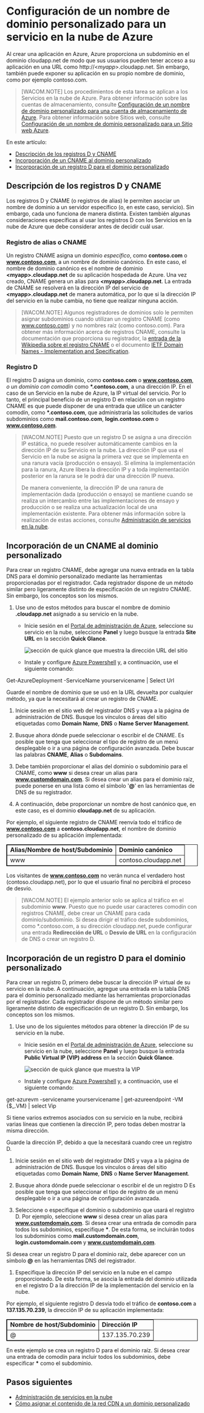 # Configuración de un nombre de dominio personalizado para un servicio en la nube de Azure

Al crear una aplicación en Azure, Azure proporciona un subdominio en el
dominio cloudapp.net de modo que sus usuarios pueden tener acceso a su
aplicación en una URL como http://&lt;*myapp*&gt;.cloudapp.net. Sin
embargo, también puede exponer su aplicación en su propio nombre de
dominio, como por ejemplo contoso.com.

> \[WACOM.NOTE\] Los procedimientos de esta tarea se aplican a los
> Servicios en la nube de Azure. Para obtener información sobre las
> cuentas de almacenamiento, consulte [Configuración de un nombre de
> dominio personalizado para una cuenta de almacenamiento de
> Azure](../storage-custom-domain-name/). Para obtener información sobre
> Sitios web, consulte [Configuración de un nombre de dominio
> personalizado para un Sitio web
> Azure](../web-sites-custom-domain-name/).

En este artículo:

* [Descripción de los registros D y CNAME](#access-app)
* [Incorporación de un CNAME al dominio personalizado](#add-cname)
* [Incorporación de un registro D para el dominio
  personalizado](#add-aname)

<h2><a  name="access-app" ></a>Descripción de los registros D y CNAME</h2>


Los registros D y CNAME (o registros de alias) le permiten asociar un
nombre de dominio a un servidor específico (o, en este caso, servicio).
Sin embargo, cada uno funciona de manera distinta. Existen también
algunas consideraciones específicas al usar los registros D con los
Servicios en la nube de Azure que debe considerar antes de decidir cuál
usar.
### Registro de alias o CNAME

Un registro CNAME asigna un dominio *específico*, como **contoso.com** o
**www.contoso.com**, a un nombre de dominio canónico. En este caso, el
nombre de dominio canónico es el nombre de dominio
**&lt;myapp&gt;.cloudapp.net** de su aplicación hospedada de Azure. Una
vez creado, CNAME genera un alias para **&lt;myapp&gt;.cloudapp.net**.
La entrada de CNAME se resolverá en la dirección IP del servicio de
**&lt;myapp&gt;.cloudapp.net** de manera automática, por lo que si la
dirección IP del servicio en la nube cambia, no tiene que realizar
ninguna acción.

> \[WACOM.NOTE\] Algunos registradores de dominios solo le permiten
> asignar subdominios cuando utilizan un registro CNAME (como
> www.contoso.com) y no nombres raíz (como contoso.com). Para obtener
> más información acerca de registros CNAME, consulte la documentación
> que proporciona su registrador, la [entrada de la Wikipedia sobre el
> registro CNAME][1] o el documento [IETF Domain
> Names - Implementation and Specification][2].
### Registro D

El registro D asigna un dominio, como **contoso.com** o
**www.contoso.com**, *o un dominio con comodín* como **\*.contoso.com**,
a una dirección IP. En el caso de un Servicio en la nube de Azure, la IP
virtual del servicio. Por lo tanto, el principal beneficio de un
registro D en relación con un registro CNAME es que puede disponer de
una entrada que utilice un carácter comodín, como **\*.contoso.com**,
que administraría las solicitudes de varios subdominios como
**mail.contoso.com**, **login.contoso.com** o **www.contoso.com**.

> \[WACOM.NOTE\] Puesto que un registro D se asigna a una dirección IP
> estática, no puede resolver automáticamente cambios en la dirección IP
> de su Servicio en la nube. La dirección IP que usa el Servicio en la
> nube se asigna la primera vez que se implementa en una ranura vacía
> (producción o ensayo). Si elimina la implementación para la ranura,
> Azure libera la dirección IP y a toda implementación posterior en la
> ranura se le podrá dar una dirección IP nueva.
> 
> De manera conveniente, la dirección IP de una ranura de implementación
> dada (producción o ensayo) se mantiene cuando se realiza un
> intercambio entre las implementaciones de ensayo y producción o se
> realiza una actualización local de una implementación existente. Para
> obtener más información sobre la realización de estas acciones,
> consulte [Administración de servicios en la
> nube](../cloud-services-how-to-manage/).

<h2><a  name="add-cname" ></a>Incorporación de un CNAME al dominio personalizado</h2>


Para crear un registro CNAME, debe agregar una nueva entrada en la tabla
DNS para el dominio personalizado mediante las herramientas
proporcionadas por el registrador. Cada registrador dispone de un método
similar pero ligeramente distinto de especificación de un registro
CNAME. Sin embargo, los conceptos son los mismos.

1.  Use uno de estos métodos para buscar el nombre de dominio
    **.cloudapp.net** asignado a su servicio en la nube.

	* Inicie sesión en el [Portal de administración de Azure][3], seleccione
  su servicio en la nube, seleccione **Panel** y luego busque la entrada **Site URL** en la sección **Quick Glance**.

		![secci&oacute;n de quick glance que muestra la direcci&oacute;n URL del sitio](./media/custom-dns/csurl.png) 
	* Instale y configure [Azure
  Powershell](../install-configure-powershell/) y, a continuación, use
  el siguiente comando:
  
  Get-AzureDeployment -ServiceName yourservicename \| Select Url

Guarde el nombre de dominio que se usó en la URL devuelta por cualquier
método, ya que la necesitará al crear un registro de CNAME.

1.  Inicie sesión en el sitio web del registrador DNS y vaya a la página
    de administración de DNS. Busque los vínculos o áreas del sitio
    etiquetadas como **Domain Name**, **DNS** o **Name Server
    Management**.

2.  Busque ahora dónde puede seleccionar o escribir el de CNAME. Es
    posible que tenga que seleccionar el tipo de registro de un menú
    desplegable o ir a una página de configuración avanzada. Debe buscar
    las palabras **CNAME**, **Alias** o **Subdomains**.

3.  Debe también proporcionar el alias del dominio o subdominio para el
    CNAME, como **www** si desea crear un alias para
    **www.customdomain.com**. Si desea crear un alias para el dominio
    raíz, puede ponerse en una lista como el símbolo \'**@**\' en las
    herramientas de DNS de su registrador.

4.  A continuación, debe proporcionar un nombre de host canónico que, en
    este caso, es el dominio **cloudapp.net** de su aplicación.

Por ejemplo, el siguiente registro de CNAME reenvía todo el tráfico de
**www.contoso.com** a **contoso.cloudapp.net**, el nombre de dominio
personalizado de su aplicación implementada:

<table  border="1" cellspacing="0" cellpadding="5" style="border: 1px solid #000000;">
<tr>
<td><strong>Alias/Nombre de host/Subdominio</strong>
</td>

<td><strong>Dominio can&oacute;nico</strong>
</td>

</tr>

<tr>
<td>www</td>

<td>contoso.cloudapp.net</td>

</tr>

</table>

Los visitantes de **www.contoso.com** no verán nunca el verdadero host
(contoso.cloudapp.net), por lo que el usuario final no percibirá el
proceso de desvío.

> \[WACOM.NOTE\] El ejemplo anterior solo se aplica al tráfico en el
> subdominio **www**. Puesto que no puede usar
> caracteres comodín con registros CNAME, debe crear un CNAME para cada
> dominio/subdominio. Si desea dirigir el tráfico desde subdominios,
> como \*.contoso.com, a su dirección cloudapp.net, puede configurar una
> entrada **Redirección de URL** o **Desvío de
> URL** en la configuración de DNS o crear un
> registro D.

<h2><a  name="add-aname" ></a>Incorporación de un registro D para el dominio personalizado</h2>


Para crear un registro D, primero debe buscar la dirección IP virtual de
su servicio en la nube. A continuación, agregue una entrada en la tabla
DNS para el dominio personalizado mediante las herramientas
proporcionadas por el registrador. Cada registrador dispone de un método
similar pero ligeramente distinto de especificación de un registro D.
Sin embargo, los conceptos son los mismos.

1.  Use uno de los siguientes métodos para obtener la dirección IP de su
    servicio en la nube.

	* Inicie sesión en el [Portal de administración de Azure][3], seleccione
  su servicio en la nube, seleccione **Panel** y luego busque la entrada
  **Public Virtual IP (VIP) address** en la sección **Quick Glance**.

 		![secci&oacute;n de quick glance que muestra la VIP](./media/custom-dns/csvip.png) 

	* Instale y configure [Azure
  Powershell](../install-configure-powershell/) y, a continuación, use
  el siguiente comando:
  
  get-azurevm -servicename yourservicename \| get-azureendpoint -VM
  \{$\_.VM} \| select Vip
  
  Si tiene varios extremos asociados con su servicio en la nube,
  recibirá varias líneas que contienen la dirección IP, pero todas deben
  mostrar la misma dirección.

Guarde la dirección IP, debido a que la necesitará cuando cree un
registro D.

1.  Inicie sesión en el sitio web del registrador DNS y vaya a la página
    de administración de DNS. Busque los vínculos o áreas del sitio
    etiquetadas como **Domain Name**, **DNS** o **Name Server
    Management**.

2.  Busque ahora dónde puede seleccionar o escribir el de un registro D
    Es posible que tenga que seleccionar el tipo de registro de un menú
    desplegable o ir a una página de configuración avanzada.

3.  Seleccione o especifique el dominio o subdominio que usará el
    registro D. Por ejemplo, seleccione **www** si desea crear un alias
    para **www.customdomain.com**. Si desea crear una entrada de comodín
    para todos los subdominios, especifique **\***. De esta forma, se
    incluirán todos los subdominios como **mail.customdomain.com**,
    **login.customdomain.com** y **www.customdomain.com**.

Si desea crear un registro D para el dominio raíz, debe aparecer con un
símbolo **@** en las herramientas DNS del registrador.

1.  Especifique la dirección IP del servicio en la nube en el campo
    proporcionado. De esta forma, se asocia la entrada del dominio
    utilizada en el registro D a la dirección IP de la implementación
    del servicio en la nube.

Por ejemplo, el siguiente registro D desvía todo el tráfico de
**contoso.com** a **137.135.70.239**, la dirección IP de su aplicación
implementada:

<table  border="1" cellspacing="0" cellpadding="5" style="border: 1px solid #000000;">
<tr>
<td><strong>Nombre de host/Subdominio</strong>
</td>

<td><strong>Direcci&oacute;n IP</strong>
</td>

</tr>

<tr>
<td>@</td>

<td>137.135.70.239</td>

</tr>

</table>

En este ejemplo se crea un registro D para el dominio raíz. Si desea
crear una entrada de comodín para incluir todos los subdominios, debe
especificar **\*** como el subdominio.
## Pasos siguientes

* [Administración de servicios en la
  nube](../cloud-services-how-to-manage/)
* [Cómo asignar el contenido de la red CDN a un dominio
  personalizado][4]



[1]: http://en.wikipedia.org/wiki/CNAME_record
[2]: http://tools.ietf.org/html/rfc1035
[3]: https://manage.windowsazure.com
[4]: http://msdn.microsoft.com/en-us/library/windowsazure/gg680307.aspx
